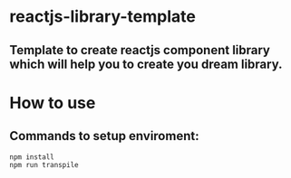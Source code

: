 # reactjs-library-template

## Template to create reactjs component library which will help you to create you dream library.


# How to use

## Commands to setup enviroment:
```
npm install
npm run transpile
```

